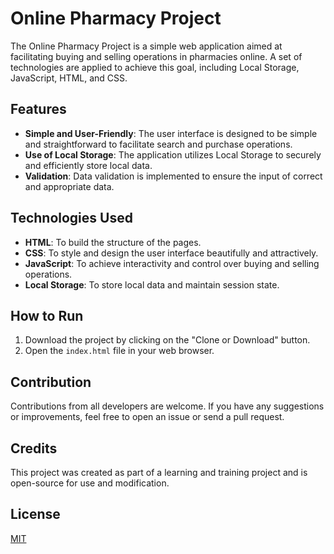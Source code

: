 # Online Pharmacy Project

The Online Pharmacy Project is a simple web application aimed at facilitating buying and selling operations in pharmacies online. A set of technologies are applied to achieve this goal, including Local Storage, JavaScript, HTML, and CSS.

## Features

- **Simple and User-Friendly**: The user interface is designed to be simple and straightforward to facilitate search and purchase operations.
- **Use of Local Storage**: The application utilizes Local Storage to securely and efficiently store local data.
- **Validation**: Data validation is implemented to ensure the input of correct and appropriate data.

## Technologies Used

- **HTML**: To build the structure of the pages.
- **CSS**: To style and design the user interface beautifully and attractively.
- **JavaScript**: To achieve interactivity and control over buying and selling operations.
- **Local Storage**: To store local data and maintain session state.

## How to Run

1. Download the project by clicking on the "Clone or Download" button.
2. Open the `index.html` file in your web browser.

## Contribution

Contributions from all developers are welcome. If you have any suggestions or improvements, feel free to open an issue or send a pull request.

## Credits

This project was created as part of a learning and training project and is open-source for use and modification.

## License

[MIT](LICENSE)
